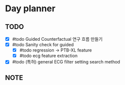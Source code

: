 # Day planner




## TODO 

- [x] #todo Guided Counterfactual 연구 흐름 만들기 
- [x] #todo Sanity check for guided 
	- [x] #todo regression -> PTB-XL feature
	- [x] #todo ecg feature extraction
- [x] #todo (특허) general ECG filter setting search method
## NOTE

